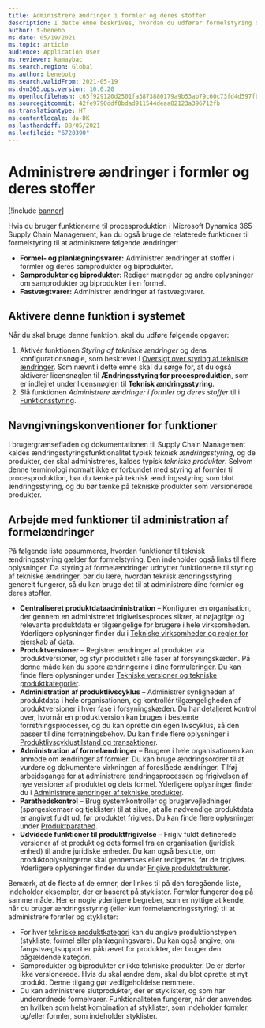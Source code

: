 ```yaml
---
title: Administrere ændringer i formler og deres stoffer
description: I dette emne beskrives, hvordan du udfører formelstyring og administrerer ændringer i behandling af produktionsmasterdata.
author: t-benebo
ms.date: 05/19/2021
ms.topic: article
audience: Application User
ms.reviewer: kamaybac
ms.search.region: Global
ms.author: benebotg
ms.search.validFrom: 2021-05-19
ms.dyn365.ops.version: 10.0.20
ms.openlocfilehash: c65f929120d2501fa3873880179a9b53ab79c60c73fd4d597fb6151b1c5bb2b9
ms.sourcegitcommit: 42fe9790ddf0bdad911544deaa82123a396712fb
ms.translationtype: HT
ms.contentlocale: da-DK
ms.lasthandoff: 08/05/2021
ms.locfileid: "6720390"
---
```

# <a name="manage-changes-in-formulas-and-their-ingredients"></a>Administrere ændringer i formler og deres stoffer

[!include [banner](../includes/banner.md)]

Hvis du bruger funktionerne til procesproduktion i Microsoft Dynamics 365 Supply Chain Management, kan du også bruge de relaterede funktioner til formelstyring til at administrere følgende ændringer:

- **Formel- og planlægningsvarer:** Administrer ændringer af stoffer i formler og deres samprodukter og biprodukter.
- **Samprodukter og biprodukter:** Rediger mængder og andre oplysninger om samprodukter og biprodukter i en formel.
- **Fastvægtvarer:** Administrer ændringer af fastvægtvarer.

## <a name="turn-on-this-feature-in-your-system"></a>Aktivere denne funktion i systemet

Når du skal bruge denne funktion, skal du udføre følgende opgaver:

1. Aktivér funktionen *Styring af tekniske ændringer* og dens konfigurationsnøgle, som beskrevet i [Oversigt over styring af tekniske ændringer](product-engineering-overview.md). Som nævnt i dette emne skal du sørge for, at du også aktiverer licensnøglen til **Ændringsstyring for procesproduktion**, som er indlejret under licensnøglen til **Teknisk ændringsstyring**.
1. Slå funktionen *Administrere ændringer i formler og deres stoffer* til i [Funktionsstyring](../../fin-ops-core/fin-ops/get-started/feature-management/feature-management-overview.md).

## <a name="feature-naming-conventions"></a>Navngivningskonventioner for funktioner

I brugergrænsefladen og dokumentationen til Supply Chain Management kaldes ændringsstyringsfunktionalitet typisk *teknisk ændringsstyring*, og de produkter, der skal administreres, kaldes typisk *tekniske produkter*. Selvom denne terminologi normalt ikke er forbundet med styring af formler til procesproduktion, bør du tænke på teknisk ændringsstyring som blot ændringsstyring, og du bør tænke på tekniske produkter som versionerede produkter.

## <a name="work-with-formula-change-management-features"></a>Arbejde med funktioner til administration af formelændringer

På følgende liste opsummeres, hvordan funktioner til teknisk ændringsstyring gælder for formelstyring. Den indeholder også links til flere oplysninger. Da styring af formelændringer udnytter funktionerne til styring af tekniske ændringer, bør du lære, hvordan teknisk ændringsstyring generelt fungerer, så du kan bruge det til at administrere dine formler og deres stoffer.

- **Centraliseret produktdataadministration** – Konfigurer en organisation, der gennem en administreret frigivelsesproces sikrer, at nøjagtige og relevante produktdata er tilgængelige for brugere i hele virksomheden. Yderligere oplysninger finder du i [Tekniske virksomheder og regler for ejerskab af data](engineering-org-data-ownership-rules.md).
- **Produktversioner** – Registrer ændringer af produkter via produktversioner, og styr produktet i alle faser af forsyningskæden. På denne måde kan du spore ændringerne i dine formuleringer. Du kan finde flere oplysninger under [Tekniske versioner og tekniske produktkategorier](engineering-versions-product-category.md).
- **Administration af produktlivscyklus** – Administrer synligheden af produktdata i hele organisationen, og kontrollér tilgængeligheden af produktversioner i hver fase i forsyningskæden. Du har detaljeret kontrol over, hvornår en produktversion kan bruges i bestemte forretningsprocesser, og du kan oprette din egen livscyklus, så den passer til dine forretningsbehov. Du kan finde flere oplysninger i [Produktlivscyklustilstand og transaktioner](product-lifecycle-state-transactions.md).
- **Administration af formelændringer** – Brugere i hele organisationen kan anmode om ændringer af formler. Du kan bruge ændringsordrer til at vurdere og dokumentere virkningen af foreslåede ændringer. Tilføj arbejdsgange for at administrere ændringsprocessen og frigivelsen af nye versioner af produktet og dets formel. Yderligere oplysninger finder du i [Administrere ændringer af tekniske produkter](engineering-change-management.md).
- **Parathedskontrol** – Brug systemkontroller og brugervejledninger (spørgeskemaer og tjeklister) til at sikre, at alle nødvendige produktdata er angivet fuldt ud, før produktet frigives. Du kan finde flere oplysninger under [Produktparathed](product-readiness.md).
- **Udvidede funktioner til produktfrigivelse** – Frigiv fuldt definerede versioner af et produkt og dets formel fra en organisation (juridisk enhed) til andre juridiske enheder. Du kan også beslutte, om produktoplysningerne skal gennemses eller redigeres, før de frigives. Yderligere oplysninger finder du under [Frigive produktstrukturer](release-product-structure.md).

Bemærk, at de fleste af de emner, der linkes til på den foregående liste, indeholder eksempler, der er baseret på styklister. Formler fungerer dog på samme måde. Her er nogle yderligere begreber, som er nyttige at kende, når du bruger ændringsstyring (eller kun formelændringsstyring) til at administrere formler og styklister:

- For hver [tekniske produktkategori](engineering-versions-product-category.md) kan du angive produktionstypen (stykliste, formel eller planlægningsvare). Du kan også angive, om fangstvægtsupport er påkrævet for produkter, der bruger den pågældende kategori.
- Samprodukter og biprodukter er ikke tekniske produkter. De er derfor ikke versionerede. Hvis du skal ændre dem, skal du blot oprette et nyt produkt. Denne tilgang gør vedligeholdelse nemmere.
- Du kan administrere slutprodukter, der er styklister, og som har underordnede formelvarer. Funktionaliteten fungerer, når der anvendes en hvilken som helst kombination af styklister, som indeholder formler, og/eller formler, som indeholder styklister.
